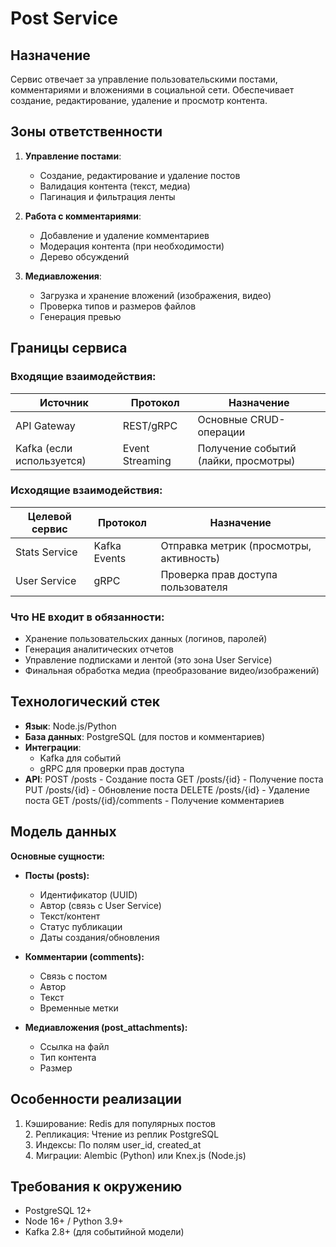 # Post Service

## Назначение
Сервис отвечает за управление пользовательскими постами, комментариями и вложениями в социальной сети. Обеспечивает создание, редактирование, удаление и просмотр контента.

## Зоны ответственности
1. **Управление постами**:
   - Создание, редактирование и удаление постов
   - Валидация контента (текст, медиа)
   - Пагинация и фильтрация ленты

2. **Работа с комментариями**:
   - Добавление и удаление комментариев
   - Модерация контента (при необходимости)
   - Дерево обсуждений

3. **Медиавложения**:
   - Загрузка и хранение вложений (изображения, видео)
   - Проверка типов и размеров файлов
   - Генерация превью

## Границы сервиса

### Входящие взаимодействия:
| Источник             | Протокол      | Назначение |
|----------------------|---------------|------------|
| API Gateway          | REST/gRPC     | Основные CRUD-операции |
| Kafka (если используется) | Event Streaming | Получение событий (лайки, просмотры) |

### Исходящие взаимодействия:
| Целевой сервис       | Протокол      | Назначение |
|----------------------|---------------|------------|
| Stats Service        | Kafka Events  | Отправка метрик (просмотры, активность) |
| User Service         | gRPC          | Проверка прав доступа пользователя |

### Что НЕ входит в обязанности:
- Хранение пользовательских данных (логинов, паролей)
- Генерация аналитических отчетов
- Управление подписками и лентой (это зона User Service)
- Финальная обработка медиа (преобразование видео/изображений)

## Технологический стек
- **Язык**: Node.js/Python
- **База данных**: PostgreSQL (для постов и комментариев)
- **Интеграции**:
  - Kafka для событий
  - gRPC для проверки прав доступа
- **API**:
  POST /posts - Создание поста
  GET /posts/{id} - Получение поста
  PUT /posts/{id} - Обновление поста
  DELETE /posts/{id} - Удаление поста
  GET /posts/{id}/comments - Получение комментариев
  
## Модель данных
**Основные сущности:**

- **Посты (posts):**  
   - Идентификатор (UUID)  
   - Автор (связь с User Service)  
   - Текст/контент  
   - Статус публикации  
   - Даты создания/обновления  

- **Комментарии (comments):**  
   - Связь с постом  
   - Автор  
   - Текст  
   - Временные метки  

- **Медиавложения (post_attachments):**  
   - Ссылка на файл  
   - Тип контента  
   - Размер  

## Особенности реализации
   1. Кэширование: Redis для популярных постов  
   2․ Репликация: Чтение из реплик PostgreSQL  
   3․ Индексы: По полям user_id, created_at  
   4․ Миграции: Alembic (Python) или Knex.js (Node.js)  

## Требования к окружению
- PostgreSQL 12+  
- Node 16+ / Python 3.9+  
- Kafka 2.8+ (для событийной модели)
